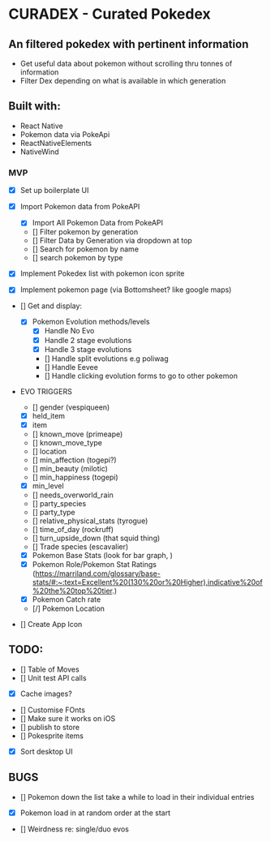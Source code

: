 # CURADEX - Curated Pokedex

## An filtered pokedex with pertinent information

- Get useful data about pokemon without scrolling thru tonnes of information
- Filter Dex depending on what is available in which generation

## Built with:

- React Native
- Pokemon data via PokeApi
- ReactNativeElements
- NativeWind

### MVP

- [x] Set up boilerplate UI
- [x] Import Pokemon data from PokeAPI

  - [x] Import All Pokemon Data from PokeAPI
  - [] Filter pokemon by generation
  - [] Filter Data by Generation via dropdown at top
  - [] Search for pokemon by name
  - [] search pokemon by type

- [x] Implement Pokedex list with pokemon icon sprite
- [x] Implement pokemon page (via Bottomsheet? like google maps)

- [] Get and display:

  - [x] Pokemon Evolution methods/levels
    - [x] Handle No Evo
    - [x] Handle 2 stage evolutions
    - [x] Handle 3 stage evolutions
    - [] Handle split evolutions e.g poliwag
    - [] Handle Eevee
    - [] Handle clicking evolution forms to go to other pokemon

- EVO TRIGGERS

  - [] gender (vespiqueen)
  - [x] held_item
  - [x] item
  - [] known_move (primeape)
  - [] known_move_type
  - [] location
  - [] min_affection (togepi?)
  - [] min_beauty (milotic)
  - [] min_happiness (togepi)
  - [x] min_level
  - [] needs_overworld_rain
  - [] party_species
  - [] party_type
  - [] relative_physical_stats (tyrogue)
  - [] time_of_day (rockruff)
  - [] turn_upside_down (that squid thing)
  - [] Trade species (escavalier)

  - [x] Pokemon Base Stats (look for bar graph, )
  - [x] Pokemon Role/Pokemon Stat Ratings (https://marriland.com/glossary/base-stats/#:~:text=Excellent%20(130%20or%20Higher),indicative%20of%20the%20top%20tier.)
  - [x] Pokemon Catch rate
  - [/] Pokemon Location

- [] Create App Icon

## TODO:

- [] Table of Moves
- [] Unit test API calls
- [x] Cache images?
- [] Customise FOnts
- [] Make sure it works on iOS
- [] publish to store
- [] Pokesprite items
- [x] Sort desktop UI

## BUGS

- [] Pokemon down the list take a while to load in their individual entries
- [x] Pokemon load in at random order at the start
- [] Weirdness re: single/duo evos
